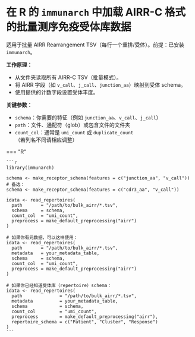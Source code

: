 # 在 R 的 `immunarch` 中加载 AIRR-C 格式的批量测序免疫受体库数据

适用于批量 AIRR Rearrangement TSV（每行一个重排/受体）。前提：已安装 `immunarch`。

**工作原理：**

* 从文件夹读取所有 AIRR-C TSV（批量模式）。
* 将 AIRR 字段（如 `v_call`、`j_call`、`junction_aa`）映射到受体 schema。
* 使用提供的计数字段设置受体丰度。

**关键参数：**

* `schema`：你需要的特征（例如 `junction_aa`、`v_call`、`j_call`）
* `path`：文件、通配符（glob）或包含文件的文件夹
* `count_col`：通常是 `umi_count` 或 `duplicate_count`（若列名不同请相应调整）

=== "R"

    ```r
    library(immunarch)

    schema <- make_receptor_schema(features = c("junction_aa", "v_call"))
    # 备选：
    schema <- make_receptor_schema(features = c("cdr3_aa", "v_call"))

    idata <- read_repertoires(
      path       = "/path/to/bulk_airr/*.tsv",
      schema     = schema,
      count_col  = "umi_count",
      preprocess = make_default_preprocessing("airr")
    )

    # 如果你有元数据，可以这样使用：
    idata <- read_repertoires(
      path       = "/path/to/bulk_airr/*.tsv",
      metadata   = your_metadata_table,
      schema     = schema,
      count_col  = "umi_count",
      preprocess = make_default_preprocessing("airr")
    )

    # 如果你已经知道受体库（repertoire）schema：
    idata <- read_repertoires(
      path              = "/path/to/bulk_airr/*.tsv",
      metadata          = your_metadata_table,
      schema            = schema,
      count_col         = "umi_count",
      preprocess        = make_default_preprocessing("airr"),
      repertoire_schema = c("Patient", "Cluster", "Response")
    )
    ```
